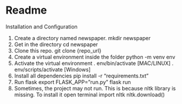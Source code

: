 # Readme
Installation and Configuration


1. Create a directory named newspaper. 
        mkdir newspaper
2. Get in the directory 
        cd newspaper
3. Clone this repo. 
          git clone {repo_url}
4. Create a virtual environment inside the folder 
          python -m venv env  
5. Activate the virtual environment 
        . env/bin/activate  [MAC/LINUX]
        . env/scripts/activate   [Windows]
6. Install all dependencies 
        pip install -r “requirements.txt”
7. Run flask 
        export FLASK_APP=”run.py”
        flask run
8.  Sometimes, the project may not run. This is because nltk library is missing. To install it open terminal 
        import nltk 
        nltk.download()



         
    




    

